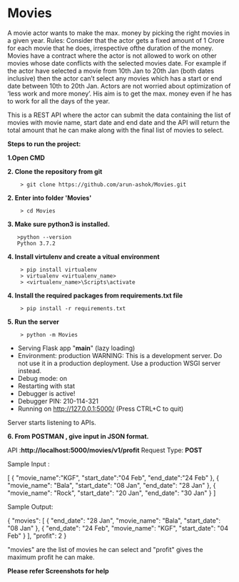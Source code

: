 # Movies
A movie actor wants to make the max. money by picking the right movies in a given year.
Rules:
Consider that the actor gets a fixed amount of 1 Crore for each movie that he does, irrespective ofthe duration of the money. 
Movies have a contract where the actor is not allowed to work on other movies whose date conflicts with the selected movies date. 
For example if the actor have selected a movie from 10th Jan to 20th Jan (both dates inclusive) then the actor can’t select any movies 
which has a start or end date between 10th to 20th Jan.
Actors are not worried about optimization of ‘less work and more money’. His aim is to get the max. money 
even if he has to work for all the days of the year.

This is a REST API where the actor can submit the data containing the list of movies with movie name, start date and end date and 
the API will return the total amount that he can make along with the final list of movies to select.


**Steps to run the project:**

**1.Open CMD**

**2. Clone the repository from git**
        
        > git clone https://github.com/arun-ashok/Movies.git
        
**2. Enter into folder 'Movies'**

        > cd Movies
        
**3. Make sure python3 is installed.**

       >python --version
       Python 3.7.2
       
**4. Install virtulenv and create a vitual environment**

        > pip install virtualenv
        > virtualenv <virtualenv_name>
        > <virtualenv_name>\Scripts\activate
        
**4. Install the required packages from requirements.txt file**

        > pip install -r requirements.txt

**5. Run the server**

        > python -m Movies
        
 * Serving Flask app "__main__" (lazy loading)
 * Environment: production
   WARNING: This is a development server. Do not use it in a production deployment.
   Use a production WSGI server instead.
 * Debug mode: on
 * Restarting with stat
 * Debugger is active!
 * Debugger PIN: 210-114-321
 * Running on http://127.0.0.1:5000/ (Press CTRL+C to quit)
        
Server starts listening to APIs.


**6. From POSTMAN , give input in JSON format.**

API :**http://localhost:5000/movies/v1/profit**
Request Type: **POST**

Sample Input :

[
        {
        "movie_name":"KGF",
        "start_date":"04 Feb",
        "end_date":"24 Feb"
        },
        {
		"movie_name": "Bala",
		"start_date": "08 Jan",
		"end_date": "28 Jan"
	    },
        {
		"movie_name": "Rock",
		"start_date": "20 Jan",
		"end_date": "30 Jan"
	    }
    ]
    
    
  Sample Output:
  
  {
  "movies": [
    {
      "end_date": "28 Jan",
      "movie_name": "Bala",
      "start_date": "08 Jan"
    },
    {
      "end_date": "24 Feb",
      "movie_name": "KGF",
      "start_date": "04 Feb"
    }
  ],
  "profit": 2
}





"movies" are the list of movies he can select and "profit" gives the maximum profit he can make.



**Please refer Screenshots for help**



 
